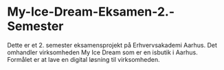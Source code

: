 # My-Ice-Dream-Eksamen-2.-Semester
Dette er et 2. semester eksamensprojekt på Erhvervsakademi Aarhus. Det omhandler virksomheden My Ice Dream som er en isbutik i Aarhus. Formålet er at lave en digital løsning til virksomheden.
